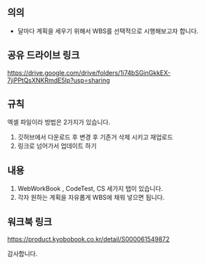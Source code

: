 ## 의의

- 달마다 계획을 세우기 위해서 WBS를 선택적으로 시행해보고자 합니다.

## 공유 드라이브 링크
https://drive.google.com/drive/folders/1i74bSGinGkkEX-7jiPPtQsXNKRmdE5Ip?usp=sharing
  

## 규칙

엑셀 파일이라 방법은 2가지가 있습니다. 

1. 깃허브에서 다운로드 후 변경 후 기존거 삭제 시키고 재업로드
2. 링크로 넘어가서 업데이트 하기

## 내용

1. WebWorkBook , CodeTest, CS 세가지 탭이 있습니다.
2. 각자 원하는 계획을 자유롭게 WBS에 채워 넣으면 됩니다.

## 워크북 링크

https://product.kyobobook.co.kr/detail/S000061549872

감사합니다.
